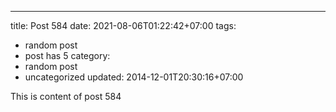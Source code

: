 ---
title: Post 584
date: 2021-08-06T01:22:42+07:00
tags:
  - random post
  - post has 5
category:
  - random post
  - uncategorized
updated: 2014-12-01T20:30:16+07:00

This is content of post 584